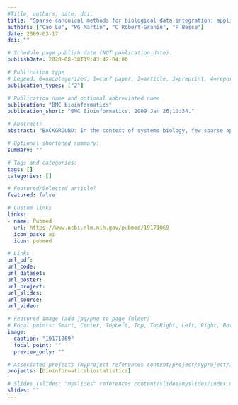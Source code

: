 ```yaml
---
#Title, authors, date, doi:
title: "Sparse canonical methods for biological data integration: application to a cross-platform study."
authors: ["Cao Le", "PG Martin", "C Robert-Granie", "P Besse"]
date: 2009-03-17
doi: ""

# Schedule page publish date (NOT publication date).
publishDate: 2020-08-30T19:43:42-04:00

# Publication type
# Legend: 0=uncategorized, 1=conf paper, 2=article, 3=preprint, 4=report, 5=book, 6=book chapter, 7=thesis, 8=patent
publication_types: ["2"]

# Publication name and optional abbreviated name
publication: "BMC bioinformatics"
publication_short: "BMC Bioinformatics. 2009 Jan 26;10:34."

# Abstract:
abstract: "BACKGROUND: In the context of systems biology, few sparse approaches have been proposed so far to integrate several data sets. It is however an important and fundamental issue that will be widely encountered in post genomic studies, when simultaneously analyzing transcriptomics, proteomics and metabolomics data using different platforms, so as to understand the mutual interactions between the different data sets. In this high dimensional setting, variable selection is crucial to give interpretable results. We focus on a sparse Partial Least Squares approach (sPLS) to handle two-block data sets, where the relationship between the two types of variables is known to be symmetric. Sparse PLS has been developed either for a regression or a canonical correlation framework and includes a built-in procedure to select variables while integrating data. To illustrate the canonical mode approach, we analyzed the NCI60 data sets, where two different platforms (cDNA and Affymetrix chips) were used to study the transcriptome of sixty cancer cell lines. RESULTS: We compare the results obtained with two other sparse or related canonical correlation approaches: CCA with Elastic Net penalization (CCA-EN) and Co-Inertia Analysis (CIA). The latter does not include a built-in procedure for variable selection and requires a two-step analysis. We stress the lack of statistical criteria to evaluate canonical correlation methods, which makes biological interpretation absolutely necessary to compare the different gene selections. We also propose comprehensive graphical representations of both samples and variables to facilitate the interpretation of the results. CONCLUSION: sPLS and CCA-EN selected highly relevant genes and complementary findings from the two data sets, which enabled a detailed understanding of the molecular characteristics of several groups of cell lines. These two approaches were found to bring similar results, although they highlighted the same phenomenons with a different priority. They outperformed CIA that tended to select redundant information."

# Optional shortened summary:
summary: ""

# Tags and categories:
tags: []
categories: []

# Featured/Selected article?
featured: false

# Custom links
links:
- name: Pubmed
  url: https://www.ncbi.nlm.nih.gov/pubmed/19171069
  icon_pack: ai
  icon: pubmed

# Links
url_pdf:
url_code:
url_dataset:
url_poster:
url_project:
url_slides:
url_source:
url_video:

# Featured image (add jpg/png to page folder)
# Focal points: Smart, Center, TopLeft, Top, TopRight, Left, Right, BottomLeft, Bottom, BottomRight
image: 
  caption: "19171069"
  focal_point: ""
  preview_only: ""

# Associated projects (myproject references content/project/myproject/index.md)
projects: [bioinformaticsbiostatistics]

# Slides (slides: "myslides" references content/slides/myslides/index.md)
slides: ""
---
```

